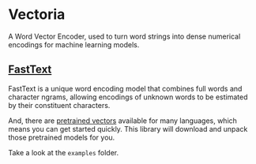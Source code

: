 # Vectoria
A Word Vector Encoder, used to turn word strings into dense numerical encodings for
machine learning models.

## [FastText](https://github.com/facebookresearch/fastText)
FastText is a unique word encoding model that combines full words and
character ngrams, allowing encodings of unknown words to be estimated by their
constituent characters.

And, there are [pretrained vectors](https://github.com/facebookresearch/fastText/blob/master/pretrained-vectors.md) 
available for many languages, which means you can get started quickly. This library
will download and unpack those pretrained models for you.


Take a look at the ```examples``` folder.